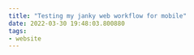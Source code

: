 ```yaml
---
title: "Testing my janky web workflow for mobile"
date: 2022-03-30 19:48:03.800880
tags:
- website
---
```

